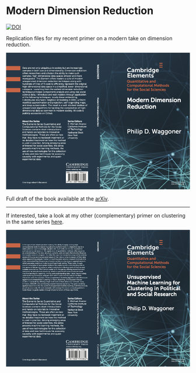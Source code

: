 # Modern Dimension Reduction

[![DOI](https://zenodo.org/badge/DOI/10.5281/zenodo.4594352.svg)](https://doi.org/10.5281/zenodo.4594352)

Replication files for my recent primer on a modern take on dimension reduction.

![](cvr.png)

Full draft of the book available at the [arXiv](https://arxiv.org/abs/2103.06885).

---

If interested, take a look at my other (complementary) primer on clustering in the same series [here](https://www.cambridge.org/core/elements/abs/unsupervised-machine-learning-for-clustering-in-political-and-social-research/BF62D1E8F6DB3237D5CE524FBFCBA33A).

![](cvr2.png)
